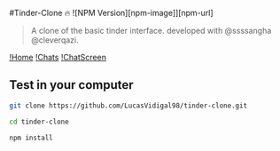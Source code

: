 #Tinder-Clone 🔥
![NPM Version][npm-image]][npm-url]

> A clone of the basic tinder interface.
> developed with @ssssangha @cleverqazi.

[!Home](https://github.com/LucasVidigal98/tinder-clone/blob/master/assets/Home.png "Tinder Home")
[!Chats](https://github.com/LucasVidigal98/tinder-clone/blob/master/assets/Chats.png "List of matches")
[!ChatScreen](https://github.com/LucasVidigal98/tinder-clone/blob/master/assets/ChatScreen.png "Chat Page")

## Test in your computer

```sh
git clone https://github.com/LucasVidigal98/tinder-clone.git
```

```sh
cd tinder-clone
```

```sh
npm install
```
